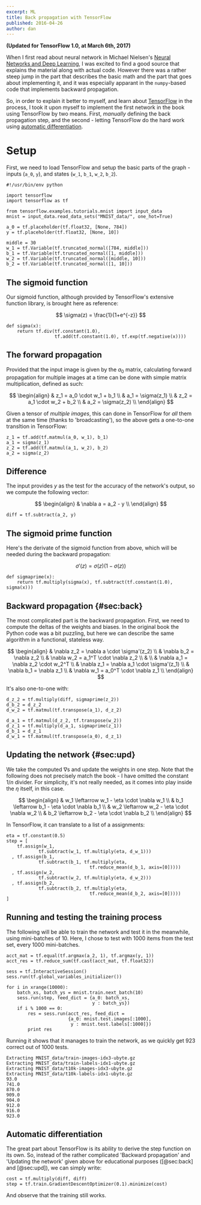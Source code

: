 ```yaml
---
excerpt: ML
title: Back propagation with TensorFlow
published: 2016-04-26
author: dan
---
```


**(Updated for TensorFlow 1.0, at March 6th, 2017)**

When I first read about neural network in Michael Nielsen's [Neural Networks and Deep Learning](http://neuralnetworksanddeeplearning.com/), I was excited to find a good source that explains the material along with actual code. However there was a rather steep jump in the part that describes the basic math and the part that goes about implementing it, and it was especially apparant in the  `numpy`-based code that implements backward propagation.

So, in order to explain it better to myself, and learn about [TensorFlow](https://www.tensorflow.org/) in the process, I took it upon myself to implement the first network in the book using TensorFlow by two means. First, _manually_ defining the back propagation step, and the second - letting TensorFlow do the hard work using [automatic differentiation](https://en.wikipedia.org/wiki/Automatic_differentiation).

# Setup

First, we need to load TensorFlow and setup the basic parts of the graph - inputs (`a_0`, `y`), and states (`w_1`, `b_1`, `w_2`, `b_2`).

``` { .python fancydiff=on }
#!/usr/bin/env python

import tensorflow
import tensorflow as tf

from tensorflow.examples.tutorials.mnist import input_data
mnist = input_data.read_data_sets("MNIST_data/", one_hot=True)

a_0 = tf.placeholder(tf.float32, [None, 784])
y = tf.placeholder(tf.float32, [None, 10])

middle = 30
w_1 = tf.Variable(tf.truncated_normal([784, middle]))
b_1 = tf.Variable(tf.truncated_normal([1, middle]))
w_2 = tf.Variable(tf.truncated_normal([middle, 10]))
b_2 = tf.Variable(tf.truncated_normal([1, 10]))
```

## The sigmoid function

Our sigmoid function, although provided by TensorFlow's extensive function library, is brought here as reference:

$$
\sigma(z) = \frac{1}{1+e^{-z}}
$$

``` { .python fancydiff=on }
def sigma(x):
    return tf.div(tf.constant(1.0),
                  tf.add(tf.constant(1.0), tf.exp(tf.negative(x))))
```

## The forward propagation

Provided that the input image is given by the $a_0$ matrix, calculating forward propagation for multiple
images at a time can be done with simple matrix multiplication, defined as such:

$$
\begin{align}
& z_1 = a_0 \cdot w_1 + b_1 \\
& a_1 = \sigma(z_1) \\
& z_2 = a_1 \cdot w_2 + b_2 \\
& a_2 = \sigma(z_2) \\
\end{align}
$$

Given a tensor of _multiple images_, this can done in TensorFlow for _all_ them at the same time (thanks to 'broadcasting'),
so the above gets a one-to-one transltion in TensorFlow:


``` { .python fancydiff=on }
z_1 = tf.add(tf.matmul(a_0, w_1), b_1)
a_1 = sigma(z_1)
z_2 = tf.add(tf.matmul(a_1, w_2), b_2)
a_2 = sigma(z_2)
```

## Difference

The input provides $y$ as the test for the accuracy of the network's output, so we compute the following vector:

$$
\begin{align}
& \nabla a = a_2 - y \\
\end{align}
$$


``` { .python fancydiff=on }
diff = tf.subtract(a_2, y)
```

## The sigmoid prime function

Here's the derivate of the sigmoid function from above, which will be needed during the backward propagation:

$$
\sigma'(z) = \sigma(z)(1 - \sigma(z))
$$

``` { .python fancydiff=on }
def sigmaprime(x):
    return tf.multiply(sigma(x), tf.subtract(tf.constant(1.0), sigma(x)))
```

## Backward propagation {#sec:back}

The most complicated part is the backward propagation. First, we need to compute the deltas of the weights and biases. In the original book the Python code was a bit puzzling, but here we can describe the same algorithm in a functional, stateless way.

$$
\begin{align}
& \nabla z_2 = \nabla a \cdot \sigma'(z_2) \\
& \nabla b_2 = \nabla z_2 \\
& \nabla w_2 = a_1^T \cdot \nabla z_2 \\
& \\
& \nabla a_1 = \nabla z_2 \cdot w_2^T \\
& \nabla z_1 = \nabla a_1 \cdot \sigma'(z_1) \\
& \nabla b_1 = \nabla z_1 \\
& \nabla w_1 = a_0^T \cdot \nabla z_1 \\
\end{align}
$$

It's also one-to-one with:

``` { .python fancydiff=on }
d_z_2 = tf.multiply(diff, sigmaprime(z_2))
d_b_2 = d_z_2
d_w_2 = tf.matmul(tf.transpose(a_1), d_z_2)

d_a_1 = tf.matmul(d_z_2, tf.transpose(w_2))
d_z_1 = tf.multiply(d_a_1, sigmaprime(z_1))
d_b_1 = d_z_1
d_w_1 = tf.matmul(tf.transpose(a_0), d_z_1)
```

## Updating the network {#sec:upd}

We take the computed $\nabla$s and update the weights in one step. Note that the following does not precisely match the book - I have omitted the constant $1/n$ divider. For simplicity, it's not really needed, as it comes into play inside the $\eta$ itself, in this case.

$$
\begin{align}
& w_1 \leftarrow w_1 - \eta \cdot \nabla w_1 \\
& b_1 \leftarrow b_1 - \eta \cdot \nabla b_1 \\
& w_2 \leftarrow w_2 - \eta \cdot \nabla w_2 \\
& b_2 \leftarrow b_2 - \eta \cdot \nabla b_2 \\
\end{align}
$$


In TensorFlow, it can translate to a list of a assignments:

``` { .python fancydiff=on }
eta = tf.constant(0.5)
step = [
    tf.assign(w_1,
            tf.subtract(w_1, tf.multiply(eta, d_w_1)))
  , tf.assign(b_1,
            tf.subtract(b_1, tf.multiply(eta,
                               tf.reduce_mean(d_b_1, axis=[0]))))
  , tf.assign(w_2,
            tf.subtract(w_2, tf.multiply(eta, d_w_2)))
  , tf.assign(b_2,
            tf.subtract(b_2, tf.multiply(eta,
                               tf.reduce_mean(d_b_2, axis=[0]))))
]
```

## Running and testing the training process

The following will be able to train the network and test it in the meanwhile, using mini-batches of 10. Here, I chose to test with 1000 items from the test set, every 1000 mini-batches.

``` { .python fancydiff=on }
acct_mat = tf.equal(tf.argmax(a_2, 1), tf.argmax(y, 1))
acct_res = tf.reduce_sum(tf.cast(acct_mat, tf.float32))

sess = tf.InteractiveSession()
sess.run(tf.global_variables_initializer())

for i in xrange(10000):
    batch_xs, batch_ys = mnist.train.next_batch(10)
    sess.run(step, feed_dict = {a_0: batch_xs,
                                y : batch_ys})
    if i % 1000 == 0:
        res = sess.run(acct_res, feed_dict =
                       {a_0: mnist.test.images[:1000],
                        y : mnist.test.labels[:1000]})
        print res
```

Running it shows that it manages to train the network, as we quickly get 923 correct out of 1000 tests.

``` { .shell fancydiff=on }
Extracting MNIST_data/train-images-idx3-ubyte.gz
Extracting MNIST_data/train-labels-idx1-ubyte.gz
Extracting MNIST_data/t10k-images-idx3-ubyte.gz
Extracting MNIST_data/t10k-labels-idx1-ubyte.gz
93.0
741.0
870.0
909.0
904.0
912.0
916.0
923.0
```

## Automatic differentiation

The great part about TensorFlow is its ability to derive the step function on its own. So, instead of the rather complicated 'Backward propagation' and 'Updating the network' given above for educational purposes ([@sec:back] and [@sec:upd]), we can simply write:


``` { .python fancydiff=on title="Step function alternative" }
cost = tf.multiply(diff, diff)
step = tf.train.GradientDescentOptimizer(0.1).minimize(cost)
```
And observe that the training still works.
